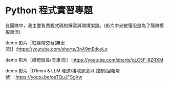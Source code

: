 # Python 程式實習專題
在團隊中，我主要負責程式碼的撰寫與環境架設。(影片中光敏電阻是為了簡單模擬車流)

demo 影片［紅綠燈交替(無車流)］:https://youtube.com/shorts/3n49mEdoyLo

demo 影片［綠燈延長(有車流)］:https://youtube.com/shorts/oLC5F-RZRXM

demo 影片［D1mini & LLM 發送/接收訊息以 控制/回報燈號］:https://youtu.be/oeTQuJFSgXw
